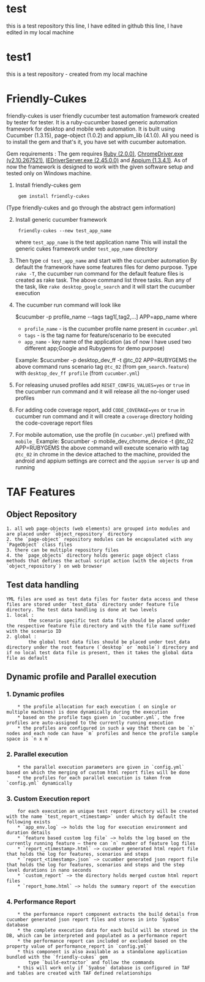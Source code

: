 # test
this is a test repository
this line, I have edited in github
this line, I have edited in my local machine

# test1
this is a test repository - created from my local machine

# Friendly-Cukes
friendly-cukes is user friendly cucumber test automation framework created by tester for tester.
It is a ruby-cucumber based generic automation framework for desktop and mobile web automation. It is built using Cucumber (1.3.15), page-object (1.0.2) and appium_lib (4.1.0). All you need is to install the gem and that's it, you have set with cucumber automation.

Gem requirements :
The gem requires [Ruby (2.0.0)](https://www.ruby-lang.org/en/downloads/), [ChromeDriver.exe (v2.10.267521)](http://chromedriver.storage.googleapis.com/index.html), [IEDriverServer.exe (2.45.0.0)](http://selenium-release.storage.googleapis.com/index.html) and [Appium (1.3.4.1)](http://appium.io/downloads.html). As of now the framework is designed to work with the given software setup and tested only on Windows machine.

1. Install friendly-cukes gem

		gem install friendly-cukes
		
(Type friendly-cukes and go through the abstract gem information)

2. Install generic cucumber framework 

		friendly-cukes --new test_app_name
	where `test_app_name` is the test application name
	This will install the generic cukes framework under `test_app_name` directory
	
3. Then type `cd test_app_name` and start with the cucumber automation
	By default the framework have some features files for demo purpose.
	Type `rake -T`, the cucumber run command for the default feature files is created as rake task. The above command list three tasks. Run any of the task, like `rake desktop_google_search` and it will start the cucumber execution

4. The cucumber run command will look like

	$cucumber -p profile_name --tags tag1[,tag2,...] APP=app_name
	where 
	* `profile_name` - is the cucumber profile name present in `cucumber.yml`
	* `tags` - is the tag name for feature/scenario to be executed
	* `app_name` - key name of the application (as of now I have used two different app;Google and Rubygems for demo purpose)
	
	Example: 
		$cucumber -p desktop_dev_ff -t @tc_02 APP=RUBYGEMS
	the above command runs scenario tag `@tc_02` (from `gem_search.feature`) with `desktop_dev_ff profile` (from `cucumber.yml`)
	
5. For releasing unused profiles add `RESET_CONFIG_VALUES=yes` or `true` in the cucumber run command and it will release all the no-longer used profiles

6. For adding code coverage report, add `CODE_COVERAGE=yes` or `true` in cucumber run command and it will create a `coverage` directory holding the code-coverage report files

7. For mobile automation, use the profile (in `cucumber.yml`) prefixed with `mobile_`
	Example:
		$cucumber -p mobile_dev_chrome_device -t @tc_02 APP=RUBYGEMS
	the above command will execute scenario with tag `@tc_02` in chrome in the device attached to the machine, provided the android and appium settings are correct and the `appium server` is up and running

# TAF Features
## Object Repository
	1. all web page-objects (web elements) are grouped into modules and are placed under `object_repository` directory
	2. the `page-object` repository modules can be encapsulated with any `PageObject` class files
	3. there can be multiple repository files
	4. the `page_objects` directory holds generic page object class methods that defines the actual script action (with the objects from `object_repository`) on web browser

## Test data handling
	YML files are used as test data files for faster data access and these files are stored under `test_data` directory under feature file directory. The test data handling is done at two levels
	1. local : 
			the scenario specific test data file should be placed under the respective feature file directory and with the file name suffixed with the scenario ID
	2. global :
			the global test data files should be placed under test_data directory under the root feature (`desktop` or `mobile`) directory and if no local test data file is present, then it takes the global data file as default

## Dynamic profile and Parallel execution
###	1. Dynamic profiles
		* the profile allocation for each execution ( on single or multiple machines) is done dynamically during the execution
		* based on the profile tags given in `cucumber.yml`, the free profiles are auto-assigned to the currently running execution
		* the profiles are configured in such a way that there can be `n` nodes and each node can have `m` profiles and hence the profile sample space is `n x m`
###	2. Parallel execution	
		* the parallel execution parameters are given in `config.yml` based on which the merging of custom html report files will be done
		* the profiles for each parallel execution is taken from `config.yml` dynamically
###	3. Custom Execution report
		for each execution an unique test report directory will be created with the name `test_report_<timestamp>` under which by default the following exists
		* `app_env.log` –> holds the log for execution environment and duration details
		* `feature based custom log file` –> holds the log based on the currently running feature – there can `n` number of feature log files
		* `report_<timestamp>.html` –> cucumber generated html report file that holds the log for features, scenarios and steps
		* `report_<timestamp>.json` –> cucumber generated json report file that holds the log for features, scenarios and steps and the step level durations in nano seconds
		* `custom_report` –> the directory holds merged custom html report files
		* `report_home.html` –> holds the summary report of the execution
###	4. Performance Report
		* the performance report component extracts the build details from cucumber generated json report files and stores in into `Syabse` database
		* the complete execution data for each build will be stored in the DB, which can be interpreted and populated as a performance report
		* the performance report can included or excluded based on the property value of performance_report in `config.yml`
		* this component is also available as a standalone application bundled with the `friendly-cukes` gem
			type `build-extractor` and follow the commands
		* this will work only if `Syabse` database is configured in TAF and tables are created with TAF defined relationships
		
		